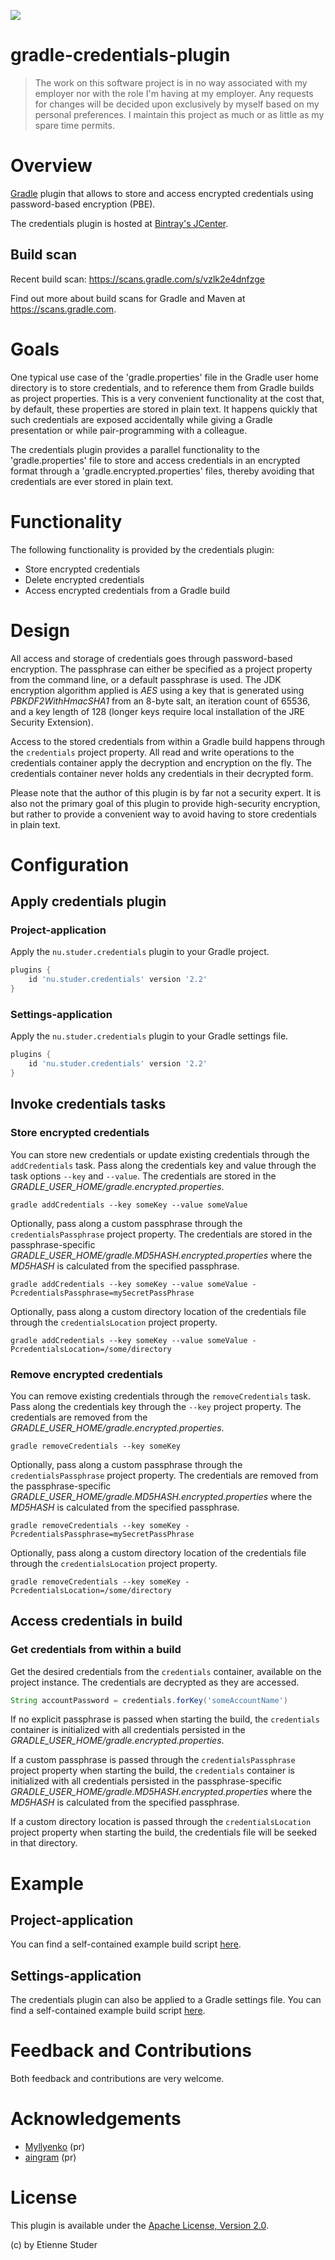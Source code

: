 <p align="left">
  <a href="https://github.com/etiennestuder/gradle-credentials-plugin/actions?query=workflow%3A%22Build+Gradle+project%22"><img src="https://github.com/etiennestuder/gradle-credentials-plugin/workflows/Build%20Gradle%20project/badge.svg"></a>
</p>

gradle-credentials-plugin
=========================

> The work on this software project is in no way associated with my employer nor with the role I'm having at my employer. Any requests for changes will be decided upon exclusively by myself based on my personal preferences. I maintain this project as much or as little as my spare time permits.

# Overview

[Gradle](http://www.gradle.org) plugin that allows to store and access encrypted
credentials using password-based encryption (PBE).

The credentials plugin is hosted at [Bintray's JCenter](https://bintray.com/etienne/gradle-plugins/gradle-credentials-plugin).

## Build scan

Recent build scan: https://scans.gradle.com/s/vzlk2e4dnfzge

Find out more about build scans for Gradle and Maven at https://scans.gradle.com.

# Goals

One typical use case of the 'gradle.properties' file in the Gradle user home directory is
to store credentials, and to reference them from Gradle builds as project properties. This
is a very convenient functionality at the cost that, by default, these properties are stored
in plain text. It happens quickly that such credentials are exposed accidentally while giving
a Gradle presentation or while pair-programming with a colleague.

The credentials plugin provides a parallel functionality to the 'gradle.properties' file to
store and access credentials in an encrypted format through a 'gradle.encrypted.properties'
files, thereby avoiding that credentials are ever stored in plain text.

# Functionality

The following functionality is provided by the credentials plugin:

 * Store encrypted credentials
 * Delete encrypted credentials
 * Access encrypted credentials from a Gradle build

# Design

All access and storage of credentials goes through password-based encryption. The passphrase
can either be specified as a project property from the command line, or a default passphrase
is used. The JDK encryption algorithm applied is _AES_ using a key that is generated using
_PBKDF2WithHmacSHA1_ from an 8-byte salt, an iteration count of 65536, and a key length of
128 (longer keys require local installation of the JRE Security Extension).

Access to the stored credentials from within a Gradle build happens through the
`credentials` project property. All read and write operations to the credentials container
apply the decryption and encryption on the fly. The credentials container never holds any
credentials in their decrypted form.

Please note that the author of this plugin is by far not a security expert. It is also not
the primary goal of this plugin to provide high-security encryption, but rather to provide
a convenient way to avoid having to store credentials in plain text.

# Configuration

## Apply credentials plugin

### Project-application

Apply the `nu.studer.credentials` plugin to your Gradle project.

```groovy
plugins {
    id 'nu.studer.credentials' version '2.2'
}
```

### Settings-application

Apply the `nu.studer.credentials` plugin to your Gradle settings file.

```groovy
plugins {
    id 'nu.studer.credentials' version '2.2'
}
```

## Invoke credentials tasks

### Store encrypted credentials

You can store new credentials or update existing credentials through the `addCredentials` task. Pass along
the credentials key and value through the task options `--key` and `--value`. The
credentials are stored in the _GRADLE_USER_HOME/gradle.encrypted.properties_.

    gradle addCredentials --key someKey --value someValue

Optionally, pass along a custom passphrase through the `credentialsPassphrase` project property. The
credentials are stored in the passphrase-specific _GRADLE_USER_HOME/gradle.MD5HASH.encrypted.properties_ where the
_MD5HASH_ is calculated from the specified passphrase.

    gradle addCredentials --key someKey --value someValue -PcredentialsPassphrase=mySecretPassPhrase

Optionally, pass along a custom directory location of the credentials file through the `credentialsLocation` project property.

    gradle addCredentials --key someKey --value someValue -PcredentialsLocation=/some/directory

### Remove encrypted credentials

You can remove existing credentials through the `removeCredentials` task. Pass along
the credentials key through the `--key` project property. The credentials are removed from the
_GRADLE_USER_HOME/gradle.encrypted.properties_.

    gradle removeCredentials --key someKey

Optionally, pass along a custom passphrase through the `credentialsPassphrase` project property. The
credentials are removed from the passphrase-specific _GRADLE_USER_HOME/gradle.MD5HASH.encrypted.properties_ where the
_MD5HASH_ is calculated from the specified passphrase.

    gradle removeCredentials --key someKey -PcredentialsPassphrase=mySecretPassPhrase

Optionally, pass along a custom directory location of the credentials file through the `credentialsLocation` project property.

    gradle removeCredentials --key someKey -PcredentialsLocation=/some/directory

## Access credentials in build

### Get credentials from within a build

Get the desired credentials from the `credentials` container, available on the project instance. The
credentials are decrypted as they are accessed.

```groovy
String accountPassword = credentials.forKey('someAccountName')
```

If no explicit passphrase is passed when starting the build, the `credentials` container is initialized
with all credentials persisted in the _GRADLE_USER_HOME/gradle.encrypted.properties_.

If a custom passphrase is passed through the `credentialsPassphrase` project property when starting the build,
the `credentials` container is initialized with all credentials persisted in the passphrase-specific
_GRADLE_USER_HOME/gradle.MD5HASH.encrypted.properties_ where the _MD5HASH_ is calculated from the
specified passphrase.

If a custom directory location is passed through the `credentialsLocation` project property when starting the build,
the credentials file will be seeked in that directory.

# Example

## Project-application
You can find a self-contained example build script [here](example/project_application/build.gradle).

## Settings-application
The credentials plugin can also be applied to a Gradle settings file. You
can find a self-contained example build script [here](example/settings_application/settings.gradle).

# Feedback and Contributions

Both feedback and contributions are very welcome.

# Acknowledgements

+ [Myllyenko](https://github.com/Myllyenko) (pr)
+ [aingram](https://github.com/aingram) (pr)

# License

This plugin is available under the [Apache License, Version 2.0](http://www.apache.org/licenses/LICENSE-2.0.html).

(c) by Etienne Studer
